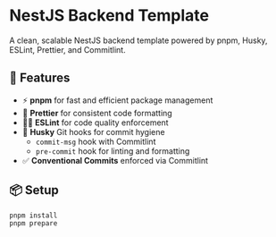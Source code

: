 # NestJS Backend Template

A clean, scalable NestJS backend template powered by pnpm, Husky, ESLint, Prettier, and Commitlint.

## 🚀 Features

- ⚡ **pnpm** for fast and efficient package management
- 🧼 **Prettier** for consistent code formatting
- 🕵️‍♂️ **ESLint** for code quality enforcement
- 🐶 **Husky** Git hooks for commit hygiene
  - `commit-msg` hook with Commitlint
  - `pre-commit` hook for linting and formatting
- ✅ **Conventional Commits** enforced via Commitlint

## 📦 Setup

```bash
pnpm install
pnpm prepare